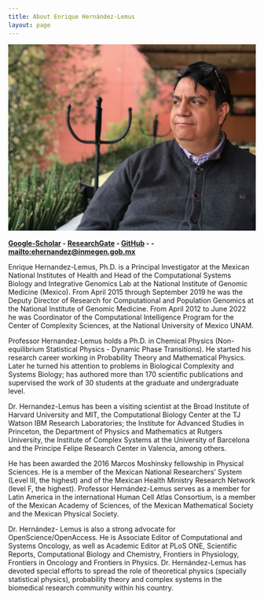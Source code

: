```yaml
---
title: About Enrique Hernández-Lemus
layout: page
---
```

![Enrique Hernandez PhD](/images/IMG_0102.JPG)

__[Google-Scholar][A] - [ResearchGate][B] - [GitHub][C] - - <mailto:ehernandez@inmegen.gob.mx>__

Enrique Hernandez-Lemus, Ph.D. is a Principal Investigator at the Mexican National Institutes of Health and Head of the Computational Systems Biology and Integrative Genomics Lab at the National Institute of Genomic Medicine (Mexico). From April 2015 through September 2019 he was the Deputy Director of Research for Computational and Population Genomics at the National Institute of Genomic Medicine. From April 2012 to June 2022 he was Coordinator of the Computational Intelligence Program for the Center of Complexity Sciences, at the National University of Mexico UNAM.

Professor Hernandez-Lemus holds a Ph.D. in Chemical Physics (Non-equilibrium  Statistical Physics - Dynamic Phase Transitions). He started his research career working in Probability Theory and Mathematical Physics. Later he turned his attention to problems in Biological Complexity and Systems Biology; has authored more than 170 scientific publications and supervised the work of 30 students at the graduate and undergraduate level.

Dr. Hernandez-Lemus has been a visiting scientist at the Broad Institute of Harvard University and MIT, the Computational Biology Center at the TJ Watson IBM Research Laboratories; the Institute for Advanced Studies in Princeton, the Department of Physics and Mathematics at Rutgers University, the Institute of Complex Systems at the University of Barcelona and the Principe Felipe Research Center in Valencia, among others. 

He has been awarded the 2016 Marcos Moshinsky fellowship in Physical Sciences. He is a member of the Mexican National Researchers’ System (Level III, the highest) and of the Mexican Health Ministry Research Network (level F, the highest). Professor Hernández-Lemus serves as a member for Latin America in the international Human Cell Atlas Consortium, is a member of the Mexican Academy of Sciences, of the Mexican Mathematical Society and the Mexican Physical Society.

Dr. Hernández- Lemus is also a strong advocate for OpenScience/OpenAccess. He is Associate Editor of Computational and Systems Oncology, as well as Academic Editor at PLoS ONE, Scientific Reports, Computational Biology and Chemistry, Frontiers in Physiology, Frontiers in Oncology and Frontiers in Physics. Dr. Hernández-Lemus has devoted special efforts to spread the role of theoretical physics (specially statistical physics), probability theory and complex systems in the biomedical research community within his country.  


[A]: https://scholar.google.com.mx/citations?user=0Y6rf6YAAAAJ&hl
[B]: https://www.researchgate.net/profile/Enrique_Hernandez-Lemus
[C]: https://github.com/CSB-IG
